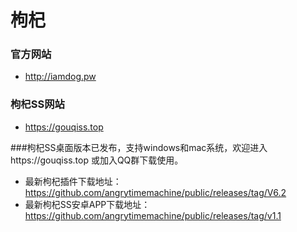 # 枸杞

### 官方网站
- http://iamdog.pw

### 枸杞SS网站
- https://gouqiss.top

###枸杞SS桌面版本已发布，支持windows和mac系统，欢迎进入https://gouqiss.top 或加入QQ群下载使用。

- 最新枸杞插件下载地址：https://github.com/angrytimemachine/public/releases/tag/V6.2
- 最新枸杞SS安卓APP下载地址：https://github.com/angrytimemachine/public/releases/tag/v1.1
